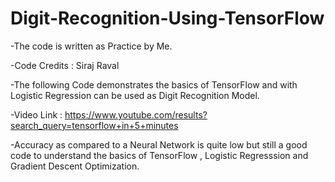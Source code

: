 # Digit-Recognition-Using-TensorFlow

-The code is written as Practice by Me.


 -Code Credits : Siraj Raval


-The following Code demonstrates the basics of TensorFlow and with Logistic Regression can be used as Digit Recognition 
  Model.


-Video Link : https://www.youtube.com/results?search_query=tensorflow+in+5+minutes


-Accuracy as compared to a Neural Network is quite low but still a good code to understand the basics of TensorFlow , Logistic Regresssion and Gradient Descent Optimization.